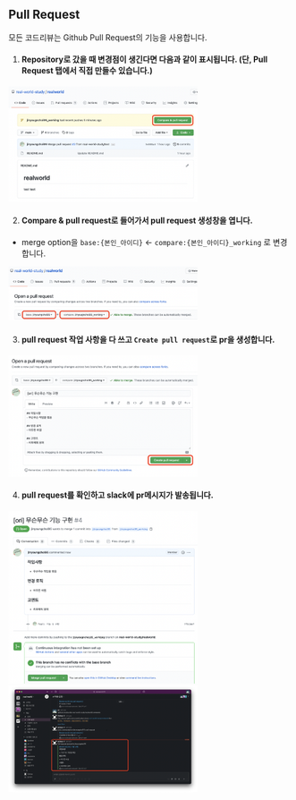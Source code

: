 ## Pull Request

모든 코드리뷰는 Github Pull Request의 기능을 사용합니다.

1. #### Repository로 갔을 때 변경점이 생긴다면 다음과 같이 표시됩니다.  (단, Pull Request 탭에서 직접 만들수 있습니다.)

<img src="./img/codereview1.png" alt="1" style="zoom: 33%;" />

2. #### Compare & pull request로 들어가서 pull request 생성창을 엽니다.

- merge option을 `base:{본인_아이디}` <- `compare:{본인_아이디}_working` 로 변경합니다.

<img src="./img/codereview2.png" alt="2" style="zoom: 33%;" />

3. #### pull request 작업 사항을 다 쓰고 `Create pull request`로 pr을 생성합니다.

<img src="./img/codereview3.png" alt="3" style="zoom: 33%;" />

4. #### pull request를 확인하고 slack에 pr메시지가 발송됩니다.

<img src="./img/codereview4.png" alt="4." style="zoom:33%;" />

<img src="./img/codereview5.png" alt="5" style="zoom:33%;" />



